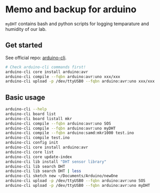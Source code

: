 # Memo and backup for arduino
`` myDHT `` contains bash and python scripts for logging temparature and humidity of our lab.

## Get started
See official repo: [arduino-cli](https://github.com/arduino/arduino-cli).

```sh
# Check arduino-cli commands first!
arduino-cli core install arduino:avr
arduino-cli compile --fqbn arduino:avr:uno xxx/xxx
arduino-cli upload -p /dev/ttyUSB0 --fqbn arduino:avr:uno xxx/xxx
```

## Basic usage
```sh
arduino-cli --help
arduino-cli board list
arduino-cli board listall mkr
arduino-cli compile --fqbn arduino:avr:uno SOS
arduino-cli compile --fqbn arduino:avr:uno myDHT
arduino-cli compile --fqbn arduino:samd:mkr1000 test.ino
arduino-cli compile test.ino
arduino-cli config init
arduino-cli core install arduino:avr
arduino-cli core list
arduino-cli core update-index
arduino-cli lib install "DHT sensor library"
arduino-cli lib search DHT
arduino-cli lib search DHT | less
arduino-cli sketch new ~/Documents/Arduino/newOne
arduino-cli upload -p /dev/ttyUSB0 --fqbn arduino:avr:uno SOS
arduino-cli upload -p /dev/ttyUSB0 --fqbn arduino:avr:uno myDHT
```
